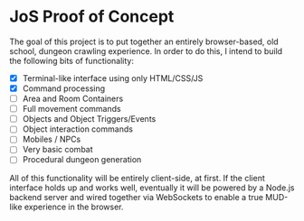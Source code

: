 JoS Proof of Concept
====================

The goal of this project is to put together an entirely browser-based, old school,
dungeon crawling experience. In order to do this, I intend to build the following
bits of functionality:

- [x] Terminal-like interface using only HTML/CSS/JS
- [x] Command processing
- [ ] Area and Room Containers
- [ ] Full movement commands
- [ ] Objects and Object Triggers/Events
- [ ] Object interaction commands
- [ ] Mobiles / NPCs
- [ ] Very basic combat
- [ ] Procedural dungeon generation

All of this functionality will be entirely client-side, at first. If the client
interface holds up and works well, eventually it will be powered by a Node.js
backend server and wired together via WebSockets to enable a true MUD-like
experience in the browser.